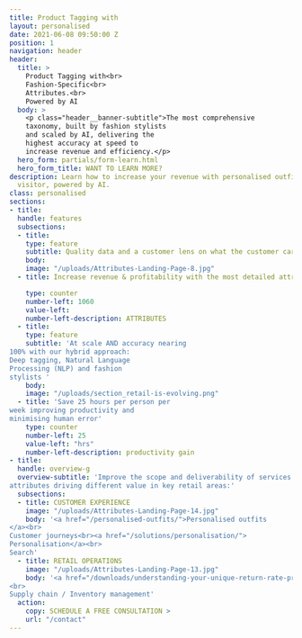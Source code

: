 ```yaml
---
title: Product Tagging with
layout: personalised
date: 2021-06-08 09:50:00 Z
position: 1
navigation: header
header:
  title: >
    Product Tagging with<br> 
    Fashion-Specific<br>
    Attributes.<br>
    Powered by AI
  body: > 
    <p class="header__banner-subtitle">The most comprehensive
    taxonomy, built by fashion stylists
    and scaled by AI, delivering the
    highest accuracy at speed to
    increase revenue and efficiency.</p>
  hero_form: partials/form-learn.html
  hero_form_title: WANT TO LEARN MORE?
description: Learn how to increase your revenue with personalised outfits for every
  visitor, powered by AI.
class: personalised
sections:
- title: 
  handle: features
  subsections:
  - title: 
    type: feature
    subtitle: Quality data and a customer lens on what the customer cares about the most - the clothes
    body: 
    image: "/uploads/Attributes-Landing-Page-8.jpg"
  - title: Increase revenue & profitability with the most detailed attribute values

    type: counter
    number-left: 1060
    value-left: 
    number-left-description: ATTRIBUTES
  - title: 
    type: feature
    subtitle: 'At scale AND accuracy nearing
100% with our hybrid approach:
Deep tagging, Natural Language
Processing (NLP) and fashion
stylists '
    body: 
    image: "/uploads/section_retail-is-evolving.png"
  - title: 'Save 25 hours per person per
week improving productivity and
minimising human error'
    type: counter
    number-left: 25
    value-left: "hrs"
    number-left-description: productivity gain
- title:
  handle: overview-g 
  overview-subtitle: 'Improve the scope and deliverability of services with deeper
attributes driving different value in key retail areas:'
  subsections: 
  - title: CUSTOMER EXPERIENCE
    image: "/uploads/Attributes-Landing-Page-14.jpg"
    body: '<a href="/personalised-outfits/">Personalised outfits
</a><br>
Customer journeys<br><a href="/solutions/personalisation/">
Personalisation</a><br>
Search'
  - title: RETAIL OPERATIONS
    image: "/uploads/Attributes-Landing-Page-13.jpg"
    body: '<a href="/downloads/understanding-your-unique-return-rate-profile-whitepaper/">Return rates</a>
<br>
Supply chain / Inventory management'
  action:
    copy: SCHEDULE A FREE CONSULTATION >
    url: "/contact"
---
```


